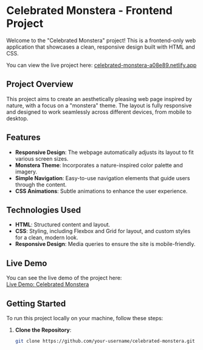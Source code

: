 # Celebrated Monstera - Frontend Project

Welcome to the "Celebrated Monstera" project! This is a frontend-only web application that showcases a clean, responsive design built with HTML and CSS.

You can view the live project here: [celebrated-monstera-a08e89.netlify.app](https://celebrated-monstera-a08e89.netlify.app)

## Project Overview

This project aims to create an aesthetically pleasing web page inspired by nature, with a focus on a "monstera" theme. The layout is fully responsive and designed to work seamlessly across different devices, from mobile to desktop.

## Features

- **Responsive Design**: The webpage automatically adjusts its layout to fit various screen sizes.
- **Monstera Theme**: Incorporates a nature-inspired color palette and imagery.
- **Simple Navigation**: Easy-to-use navigation elements that guide users through the content.
- **CSS Animations**: Subtle animations to enhance the user experience.

## Technologies Used

- **HTML**: Structured content and layout.
- **CSS**: Styling, including Flexbox and Grid for layout, and custom styles for a clean, modern look.
- **Responsive Design**: Media queries to ensure the site is mobile-friendly.

## Live Demo

You can see the live demo of the project here:  
[Live Demo: Celebrated Monstera](https://celebrated-monstera-a08e89.netlify.app)

## Getting Started

To run this project locally on your machine, follow these steps:

1. **Clone the Repository**:
   ```bash
   git clone https://github.com/your-username/celebrated-monstera.git
